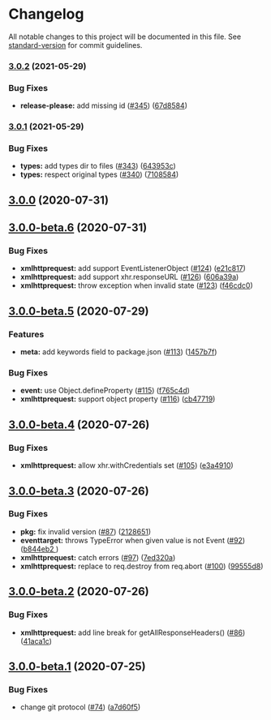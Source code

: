 # Changelog

All notable changes to this project will be documented in this file. See [standard-version](https://github.com/conventional-changelog/standard-version) for commit guidelines.

### [3.0.2](https://www.github.com/ykzts/node-xmlhttprequest/compare/v3.0.1...v3.0.2) (2021-05-29)


### Bug Fixes

* **release-please:** add missing id ([#345](https://www.github.com/ykzts/node-xmlhttprequest/issues/345)) ([67d8584](https://www.github.com/ykzts/node-xmlhttprequest/commit/67d8584dae407c1eacfda39f8bffa59c86ff1ce8))

### [3.0.1](https://www.github.com/ykzts/node-xmlhttprequest/compare/v3.0.0...v3.0.1) (2021-05-29)


### Bug Fixes

* **types:** add types dir to files ([#343](https://www.github.com/ykzts/node-xmlhttprequest/issues/343)) ([643953c](https://www.github.com/ykzts/node-xmlhttprequest/commit/643953c9b4b9829cd59f3e3d9d8acb6b56c68a89))
* **types:** respect original types ([#340](https://www.github.com/ykzts/node-xmlhttprequest/issues/340)) ([7108584](https://www.github.com/ykzts/node-xmlhttprequest/commit/71085844df0b5c9d8231ebebaebd937155329365))

## [3.0.0](https://github.com/ykzts/node-xmlhttprequest/compare/v3.0.0-beta.6...v3.0.0) (2020-07-31)

## [3.0.0-beta.6](https://github.com/ykzts/node-xmlhttprequest/compare/v3.0.0-beta.5...v3.0.0-beta.6) (2020-07-31)


### Bug Fixes

* **xmlhttprequest:** add support EventListenerObject ([#124](https://github.com/ykzts/node-xmlhttprequest/issues/124)) ([e21c817](https://github.com/ykzts/node-xmlhttprequest/commit/e21c817be89ac36b22efe6894b36a7a6562e1488))
* **xmlhttprequest:** add support xhr.responseURL ([#126](https://github.com/ykzts/node-xmlhttprequest/issues/126)) ([606a39a](https://github.com/ykzts/node-xmlhttprequest/commit/606a39a7e167246c5d22e3585db8218ce74e0ac6))
* **xmlhttprequest:** throw exception when invalid state ([#123](https://github.com/ykzts/node-xmlhttprequest/issues/123)) ([f46cdc0](https://github.com/ykzts/node-xmlhttprequest/commit/f46cdc065b371f0361527c46b30320a4572425eb))

## [3.0.0-beta.5](https://github.com/ykzts/node-xmlhttprequest/compare/v3.0.0-beta.4...v3.0.0-beta.5) (2020-07-29)


### Features

* **meta:** add keywords field to package.json ([#113](https://github.com/ykzts/node-xmlhttprequest/issues/113)) ([1457b7f](https://github.com/ykzts/node-xmlhttprequest/commit/1457b7f9a5fee1515e8ade2071b73d405aae1fa2))


### Bug Fixes

* **event:** use Object.defineProperty ([#115](https://github.com/ykzts/node-xmlhttprequest/issues/115)) ([f765c4d](https://github.com/ykzts/node-xmlhttprequest/commit/f765c4dd9d29eb7ee7f25582b2dce2f595cf7e57))
* **xmlhttprequest:** support object property ([#116](https://github.com/ykzts/node-xmlhttprequest/issues/116)) ([cb47719](https://github.com/ykzts/node-xmlhttprequest/commit/cb477198fd575434ce091d4eabfaa2ee52341c38))

## [3.0.0-beta.4](https://github.com/ykzts/node-xmlhttprequest/compare/v3.0.0-beta.3...v3.0.0-beta.4) (2020-07-26)


### Bug Fixes

* **xmlhttprequest:** allow xhr.withCredentials set ([#105](https://github.com/ykzts/node-xmlhttprequest/issues/105)) ([e3a4910](https://github.com/ykzts/node-xmlhttprequest/commit/e3a4910a17d966c4430c82ea94b33a99910eb066))


## [3.0.0-beta.3](https://github.com/ykzts/node-xmlhttprequest/compare/v3.0.0-beta.2...v3.0.0-beta.3) (2020-07-26)


### Bug Fixes

* **pkg:** fix invalid version ([#87](https://github.com/ykzts/node-xmlhttprequest/issues/87)) ([2128651](https://github.com/ykzts/node-xmlhttprequest/commit/21286517da60bdea25467c7d4bfd002898e7245e))
* **eventtarget:** throws TypeError when given value is not Event ([#92](https://github.com/ykzts/node-xmlhttprequest/issues/92)) ([b844eb2 ](https://github.com/ykzts/node-xmlhttprequest/commit/b844eb2fb1dbe0f3c54d1110855cce7241ebd81a))
* **xmlhttprequest:** catch errors ([#97](https://github.com/ykzts/node-xmlhttprequest/issues/97)) ([7ed320a](https://github.com/ykzts/node-xmlhttprequest/commit/7ed320ad738e50eeac98da6265035cfa730a9954))
* **xmlhttprequest:** replace to req.destroy from req.abort ([#100](https://github.com/ykzts/node-xmlhttprequest/issues/100)) ([99555d8](https://github.com/ykzts/node-xmlhttprequest/commit/99555d8d4cc93ce449508247aeff35c2db9816a1))


## [3.0.0-beta.2](https://github.com/ykzts/node-xmlhttprequest/compare/v3.0.0-beta.1...v3.0.0-beta.2) (2020-07-26)


### Bug Fixes

* **xmlhttprequest:** add line break for getAllResponseHeaders() ([#86](https://github.com/ykzts/node-xmlhttprequest/issues/86)) ([41aca1c](https://github.com/ykzts/node-xmlhttprequest/commit/41aca1c4a77c1bc73e6087239ca84ace16bef7f3))

## [3.0.0-beta.1](https://github.com/ykzts/node-xmlhttprequest/compare/v2.2.0...v3.0.0-beta.1) (2020-07-25)


### Bug Fixes

* change git protocol ([#74](https://github.com/ykzts/node-xmlhttprequest/issues/74)) ([a7d60f5](https://github.com/ykzts/node-xmlhttprequest/commit/a7d60f54e6dbe7f27bd24526ccc19cb482813163))

